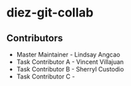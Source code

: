 # diez-git-collab

## Contributors
- Master Maintainer - Lindsay Angcao
- Task Contributor A - Vincent Villajuan
- Task Contributor B - Sherryl Custodio
- Task Contributor C -
